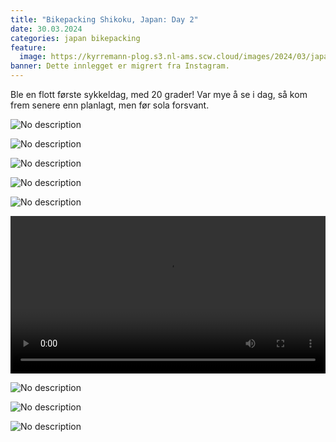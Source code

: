 ```yaml
---
title: "Bikepacking Shikoku, Japan: Day 2"
date: 30.03.2024
categories: japan bikepacking
feature:
  image: https://kyrremann-plog.s3.nl-ams.scw.cloud/images/2024/03/japan-shikoku-30.03.2024-0.webp
banner: Dette innlegget er migrert fra Instagram.
---
```


Ble en flott første sykkeldag, med 20 grader! Var mye å se i dag, så kom frem senere enn planlagt, men før sola forsvant.

![No description](https://kyrremann-plog.s3.nl-ams.scw.cloud/images/2024/03/japan-shikoku-30.03.2024-1.webp)

![No description](https://kyrremann-plog.s3.nl-ams.scw.cloud/images/2024/03/japan-shikoku-30.03.2024-2.webp)

![No description](https://kyrremann-plog.s3.nl-ams.scw.cloud/images/2024/03/japan-shikoku-30.03.2024-3.webp)

![No description](https://kyrremann-plog.s3.nl-ams.scw.cloud/images/2024/03/japan-shikoku-30.03.2024-4.webp)

![No description](https://kyrremann-plog.s3.nl-ams.scw.cloud/images/2024/03/japan-shikoku-30.03.2024-5.webp)

<video width="100%" controls>
  <source src="https://kyrremann-plog.s3.nl-ams.scw.cloud/images/2024/03/japan-shikoku-30.03.2024-6.mp4" type="video/mp4">
  Your browser does not support the video tag.
  <a href="https://kyrremann-plog.s3.nl-ams.scw.cloud/images/2024/03/japan-shikoku-30.03.2024-6.mp4">Download</a> it instead.
</video>

![No description](https://kyrremann-plog.s3.nl-ams.scw.cloud/images/2024/03/japan-shikoku-30.03.2024-7.webp)

![No description](https://kyrremann-plog.s3.nl-ams.scw.cloud/images/2024/03/japan-shikoku-30.03.2024-8.webp)

![No description](https://kyrremann-plog.s3.nl-ams.scw.cloud/images/2024/03/japan-shikoku-30.03.2024-9.webp)

